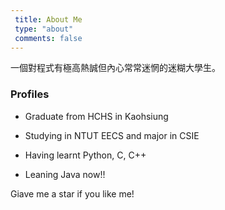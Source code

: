 ```yaml
---
 title: About Me
 type: "about"
 comments: false
---
```


一個對程式有極高熱誠但內心常常迷惘的迷糊大學生。

### Profiles

- Graduate from HCHS in Kaohsiung

- Studying in NTUT EECS and major in CSIE

- Having learnt Python, C, C++

- Leaning Java now!!

Giave me a star if you like me!
